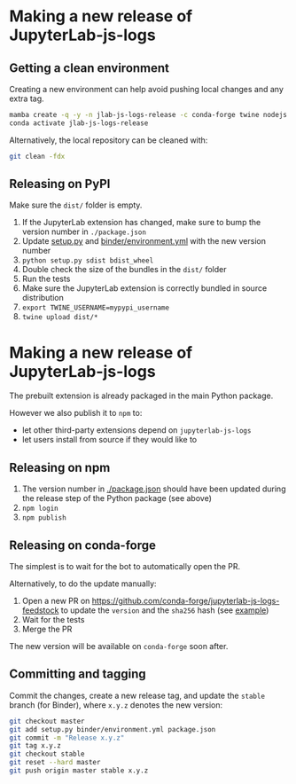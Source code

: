 # Making a new release of JupyterLab-js-logs

## Getting a clean environment

Creating a new environment can help avoid pushing local changes and any extra tag.

```bash
mamba create -q -y -n jlab-js-logs-release -c conda-forge twine nodejs keyring pip jupyter-packaging jupyterlab=3.0
conda activate jlab-js-logs-release
```

Alternatively, the local repository can be cleaned with:

```bash
git clean -fdx
```

## Releasing on PyPI

Make sure the `dist/` folder is empty.

1. If the JupyterLab extension has changed, make sure to bump the version number in `./package.json`
2. Update [setup.py](./setup.py) and [binder/environment.yml](./binder/environment.yml) with the new version number
3. `python setup.py sdist bdist_wheel`
4. Double check the size of the bundles in the `dist/` folder
5. Run the tests
6. Make sure the JupyterLab extension is correctly bundled in source distribution
7. `export TWINE_USERNAME=mypypi_username`
8. `twine upload dist/*`

# Making a new release of JupyterLab-js-logs

The prebuilt extension is already packaged in the main Python package.

However we also publish it to `npm` to:

- let other third-party extensions depend on `jupyterlab-js-logs`
- let users install from source if they would like to

## Releasing on npm

1. The version number in [./package.json](./package.json) should have been updated during the release step of the Python package (see above)
2. `npm login`
3. `npm publish`

## Releasing on conda-forge

The simplest is to wait for the bot to automatically open the PR.

Alternatively, to do the update manually:

1. Open a new PR on https://github.com/conda-forge/jupyterlab-js-logs-feedstock to update the `version` and the `sha256` hash (see [example](https://github.com/conda-forge/jupyterlab-js-logs/pull/12/files))
2. Wait for the tests
3. Merge the PR

The new version will be available on `conda-forge` soon after.

## Committing and tagging

Commit the changes, create a new release tag, and update the `stable` branch (for Binder), where `x.y.z` denotes the new version:

```bash
git checkout master
git add setup.py binder/environment.yml package.json
git commit -m "Release x.y.z"
git tag x.y.z
git checkout stable
git reset --hard master
git push origin master stable x.y.z
```
